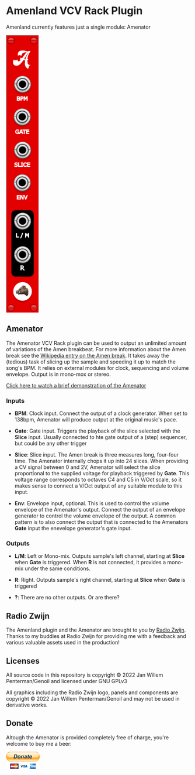 # Amenland VCV Rack Plugin

Amenland currently features just a single module: Amenator

![Amenator](res/lib/Amenator.png)

## Amenator

The Amenator VCV Rack plugin can be used to output an unlimited amount of variations of the Amen breakbeat. For more information about the Amen break see the [Wikipedia entry on the Amen break](https://en.wikipedia.org/wiki/Amen_break). It takes away the (tedious) task of slicing up the sample and speeding it up to match the song's BPM. It relies on external modules for clock, sequencing and volume envelope. Output is in mono-mox or stereo.

[Click here to watch a brief demonstration of the Amenator](https://youtu.be/UBBTf_88XvE)

### Inputs

+ **BPM**: Clock input. Connect the output of a clock generator. When set to 138bpm, Amenator will produce output at the original music's pace.

+ **Gate**: Gate input. Triggers the playback of the slice selected with the **Slice** input. Usually connected to hte gate output of a (step) sequencer, but could be any other trigger

+ **Slice**: Slice input. The Amen break is three measures long, four-four time. The Amenator internally chops it up into 24 slices. When providing a CV signal between 0 and 2V, Amenator will select the slice proportional to the supplied voltage for playback triggered by **Gate**. This voltage range corresponds to octaves C4 and C5 in V/Oct scale, so it makes sense to connect a V/Oct output of any suitable module to this input.

+ **Env**: Envelope input, optional. This is used to control the volume envelope of the Amenator's output. Connect the output of an envelope generator to control the volume envelope of the output. A common pattern is to also connect the output that is connected to the Amenators **Gate** input the enevelope generator's gate input.

### Outputs

+ **L/M**: Left or Mono-mix. Outputs sample's left channel, starting at **Slice** when **Gate** is triggered. When **R** is not connected, it provides a mono-mix under the same conditions.

+ **R**: Right. Outputs sample's right channel, starting at **Slice** when **Gate** is triggered

+ **?**: There are no other outputs. Or are there?

## Radio Zwijn
The Amenland plugin and the Amenator are brought to you by [Radio Zwijn](https://www.youtube.com/channel/UCq4lQI_iIkHyHzWCdkAC6Fg). Thanks to my buddies at Radio Zwijn for providing me with a feedback and various valuable assets used in the production!

## Licenses
All source code in this repository is copyright © 2022 Jan Willem Penterman/Genoil and licensed under GNU GPLv3

All graphics including the Radio Zwijn logo, panels and components are copyright © 2022 Jan Willem Penterman/Genoil and may not be used in derivative works.

## Donate
Altough the Amenator is provided completely free of charge, you're welcome to buy me a beer:

[![Donate](res/lib/btn_donateCC_LG.gif)](https://www.paypal.com/donate/?business=B6FVZKEP4SG66&no_recurring=1&item_name=a.k.a.+Genoil%2C+for+his+work+on+the+Amenator%21&currency_code=EUR)

